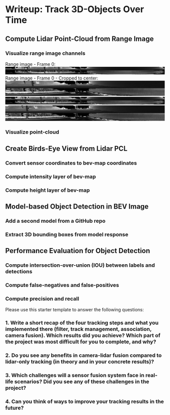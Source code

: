 # Writeup: Track 3D-Objects Over Time

## Compute Lidar Point-Cloud from Range Image

### Visualize range image channels
Range image - Frame 0:
![img1](results/range_image_frame0.png)
Range image - Frame 0 - Cropped to center:
![img2](results/range_image_cropped_frame0.png)
![img3](results/range_image_frame1.png)
![img4](results/range_image_cropped_frame1.png)
### Visualize point-cloud 

## Create Birds-Eye View from Lidar PCL
### Convert sensor coordinates to bev-map coordinates
### Compute intensity layer of bev-map
### Compute height layer of bev-map

## Model-based Object Detection in BEV Image
### Add a second model from a GitHub repo
### Extract 3D bounding boxes from model response 

## Performance Evaluation for Object Detection

### Compute intersection-over-union (IOU) between labels and detections 
### Compute false-negatives and false-positives 
### Compute precision and recall

Please use this starter template to answer the following questions:

### 1. Write a short recap of the four tracking steps and what you implemented there (filter, track management, association, camera fusion). Which results did you achieve? Which part of the project was most difficult for you to complete, and why?


### 2. Do you see any benefits in camera-lidar fusion compared to lidar-only tracking (in theory and in your concrete results)? 


### 3. Which challenges will a sensor fusion system face in real-life scenarios? Did you see any of these challenges in the project?


### 4. Can you think of ways to improve your tracking results in the future?

